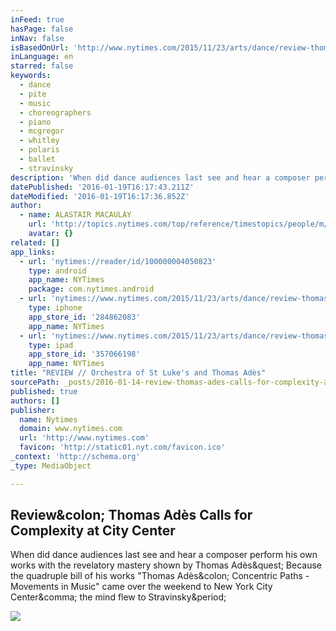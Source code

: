 ```yaml
---
inFeed: true
hasPage: false
inNav: false
isBasedOnUrl: 'http://www.nytimes.com/2015/11/23/arts/dance/review-thomas-ades-calls-for-complexity-at-city-center.html?_r=0'
inLanguage: en
starred: false
keywords:
  - dance
  - pite
  - music
  - choreographers
  - piano
  - mcgregor
  - whitley
  - polaris
  - ballet
  - stravinsky
description: 'When did dance audiences last see and hear a composer perform his own works with the revelatory mastery shown by Thomas Adès? Because the quadruple bill of his works "Thomas Adès: Concentric Paths - Movements in Music" came over the weekend to New York City Center, the mind flew to Stravinsky.'
datePublished: '2016-01-19T16:17:43.211Z'
dateModified: '2016-01-19T16:17:36.852Z'
author:
  - name: ALASTAIR MACAULAY
    url: 'http://topics.nytimes.com/top/reference/timestopics/people/m/alastair_macaulay/index.html'
    avatar: {}
related: []
app_links:
  - url: 'nytimes://reader/id/100000004050823'
    type: android
    app_name: NYTimes
    package: com.nytimes.android
  - url: 'nytimes://www.nytimes.com/2015/11/23/arts/dance/review-thomas-ades-calls-for-complexity-at-city-center.html'
    type: iphone
    app_store_id: '284862083'
    app_name: NYTimes
  - url: 'nytimes://www.nytimes.com/2015/11/23/arts/dance/review-thomas-ades-calls-for-complexity-at-city-center.html'
    type: ipad
    app_store_id: '357066198'
    app_name: NYTimes
title: "REVIEW // Orchestra of St Luke's and Thomas Adès"
sourcePath: _posts/2016-01-14-review-thomas-ades-calls-for-complexity-at-city-center.md
published: true
authors: []
publisher:
  name: Nytimes
  domain: www.nytimes.com
  url: 'http://www.nytimes.com'
  favicon: 'http://static01.nyt.com/favicon.ico'
_context: 'http://schema.org'
_type: MediaObject

---
```

<article style=""><h1>Review&amp;colon; Thomas Adès Calls for Complexity at City Center</h1><p>When did dance audiences last see and hear a composer perform his own works with the revelatory mastery shown by Thomas Adès&amp;quest; Because the quadruple bill of his works "Thomas Adès&amp;colon; Concentric Paths - Movements in Music" came over the weekend to New York City Center&amp;comma; the mind flew to Stravinsky&amp;period;</p><img src="http://static01.nyt.com/images/2015/11/23/arts/23ADESDANCE/23ADESDANCE-facebookJumbo.jpg" /></article>
